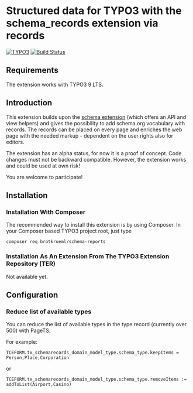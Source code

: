 # Structured data for TYPO3 with the schema_records extension via records

[![TYPO3](https://img.shields.io/badge/TYPO3-9%20LTS-orange.svg)](https://typo3.org/)
[![Build Status](https://travis-ci.org/brotkrueml/schema-records.svg?branch=master)](https://travis-ci.org/brotkrueml/schema-records)

## Requirements

The extension works with TYPO3 9 LTS.


## Introduction

This extension builds upon the [schema extension](https://github.com/brotkrueml/schema) (which
offers an API and view helpers) and gives the possibility to add schema.org vocabulary with records.
The records can be placed on every page and enriches the web page with
the needed markup - dependent on the user rights also for editors.

The extension has an alpha status, for now it is a proof of concept.
Code changes must not be backward compatible. However, the extension works
and could be used at own risk!

You are welcome to participate!


## Installation

### Installation With Composer

The recommended way to install this extension is by using Composer. In your Composer based TYPO3 project root, just type

    composer req brotkrueml/schema-reports

### Installation As An Extension From The TYPO3 Extension Repository (TER)

Not available yet.


## Configuration

### Reduce list of available types

You can reduce the list of available types in the type record (currently over 500) with PageTS.

For example:

    TCEFORM.tx_schemarecords_domain_model_type.schema_type.keepItems = Person,Place,Corporation

or

    TCEFORM.tx_schemarecords_domain_model_type.schema_type.removeItems := addToList(Airport,Casino)
